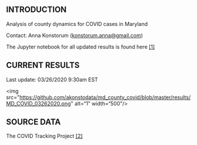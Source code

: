 INTRODUCTION
------------

Analysis of county dynamics for COVID cases in Maryland

Contact: Anna Konstorum (konstorum.anna@gmail.com)

The Jupyter notebook for all updated results is found here [[1]](https://github.com/akonstodata/md_county_covid/blob/master/code/MD_COVID_Dynamics.ipynb)

CURRENT RESULTS
------------
Last update: 03/26/2020 9:30am EST

<img src="https://github.com/akonstodata/md_county_covid/blob/master/results/MD_COVID_03262020.png" alt=“1” width=“500"/>


SOURCE DATA
------------
The COVID Tracking Project [[2]](https://covidtracking.com/)